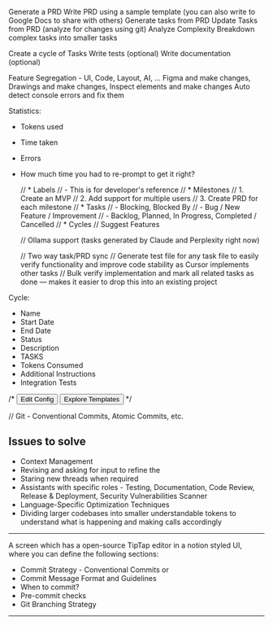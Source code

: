 Generate a PRD
Write PRD using a sample template (you can also write to Google Docs to share with others)
Generate tasks from PRD
Update Tasks from PRD (analyze for changes using git)
Analyze Complexity
Breakdown complex tasks into smaller tasks

Create a cycle of Tasks
Write tests (optional)
Write documentation (optional)

Feature Segregation - UI, Code, Layout, AI, ...
Figma and make changes, Drawings and make changes, Inspect elements and make changes
Auto detect console errors and fix them

Statistics:
- Tokens used
- Time taken
- Errors
- How much time you had to re-prompt to get it right?



	// * Labels
	// - This is for developer's reference
	// * Milestones
	// 1. Create an MVP
	// 2. Add support for multiple users
	// 3. Create PRD for each milestone
	// * Tasks
	// - Blocking, Blocked By
	// - Bug / New Feature / Improvement
	// - Backlog, Planned, In Progress, Completed / Cancelled
	// * Cycles
	// Suggest Features

	// Ollama support (tasks generated by Claude and Perplexity right now)

	// Two way task/PRD sync
	// Generate test file for any task file to easily verify functionality and improve code stability as Cursor implements other tasks
	// Bulk verify implementation and mark all related tasks as done — makes it easier to drop this into an existing project



Cycle:
- Name
- Start Date
- End Date
- Status
- Description
- TASKS
- Tokens Consumed
- Additional Instructions
- Integration Tests


/*
<button>Edit Config</button>
<button>Explore Templates</button>
*/


// Git - Conventional Commits, Atomic Commits, etc.

## Issues to solve

- Context Management
- Revising and asking for input to refine the 
- Staring new threads when required
- Assistants with specific roles - Testing, Documentation, Code Review, Release & Deployment, Security Vulnerabilities Scanner
- Language-Specific Optimization Techniques
- Dividing larger codebases into smaller understandable tokens to understand what is happening and making calls accordingly

---

A screen which has a open-source TipTap editor in a notion styled UI, where you can define the following sections:
- Commit Strategy - Conventional Commits or
- Commit Message Format and Guidelines
- When to commit?
- Pre-commit checks
- Git Branching Strategy

---

